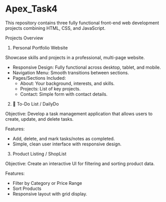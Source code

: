 # Apex_Task4

This repository contains three fully functional front-end web development projects combining HTML, CSS, and JavaScript. 

 Projects Overview

1. Personal Portfolio Website

 Showcase skills and projects in a professional, multi-page website.

- Responsive Design: Fully functional across desktop, tablet, and mobile.
- Navigation Menu: Smooth transitions between sections.
- Pages/Sections Included:
  - About: Your background, interests, and skills.
  - Projects: List of key projects.
  - Contact: Simple form with contact details.

2. 📝 To-Do List / DailyDo

Objective: Develop a task management application that allows users to create, update, and delete tasks.

Features:
- Add, delete, and mark tasks/notes as completed.
- Simple, clean user interface with responsive design.


3. Product Listing / ShopList

Objective: Create an interactive UI for filtering and sorting product data.

Features:
- Filter by Category or Price Range
- Sort Products
- Responsive layout with grid display.

